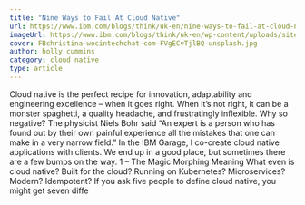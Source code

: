 ```yaml
---
title: "Nine Ways to Fail At Cloud Native"
url: https://www.ibm.com/blogs/think/uk-en/nine-ways-to-fail-at-cloud-native/
imageUrl: https://www.ibm.com/blogs/think/uk-en/wp-content/uploads/sites/27/2020/02/FBchristina-wocintechchat-com-FVgECvTjlBQ-unsplash.jpg
cover: FBchristina-wocintechchat-com-FVgECvTjlBQ-unsplash.jpg
author: holly cummins
category: cloud native
type: article
---
```


Cloud native is the perfect recipe for innovation, adaptability and engineering excellence – when it goes right. When it’s not right, it can be a monster spaghetti, a quality headache, and frustratingly inflexible. Why so negative? The physicist Niels Bohr said “An expert is a person who has found out by their own painful experience all the mistakes that one can make in a very narrow field.” In the IBM Garage, I co-create cloud native applications with clients. We end up in a good place, but sometimes there are a few bumps on the way. 1 – The Magic Morphing Meaning What even is cloud native? Built for the cloud? Running on Kubernetes? Microservices? Modern? Idempotent? If you ask five people to define cloud native, you might get seven diffe
